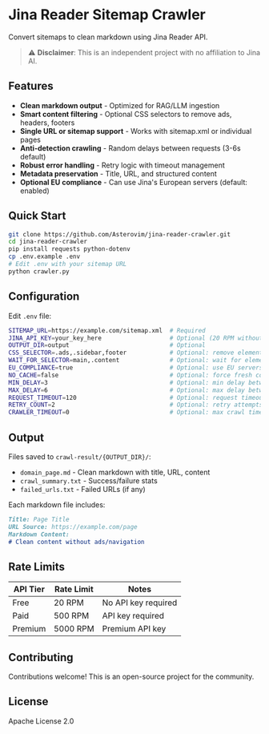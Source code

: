 # Jina Reader Sitemap Crawler

Convert sitemaps to clean markdown using Jina Reader API.

> ⚠️ **Disclaimer**: This is an independent project with no affiliation to Jina AI.

## Features

- **Clean markdown output** - Optimized for RAG/LLM ingestion
- **Smart content filtering** - Optional CSS selectors to remove ads, headers, footers
- **Single URL or sitemap support** - Works with sitemap.xml or individual pages
- **Anti-detection crawling** - Random delays between requests (3-6s default)
- **Robust error handling** - Retry logic with timeout management
- **Metadata preservation** - Title, URL, and structured content
- **Optional EU compliance** - Can use Jina's European servers (default: enabled)

## Quick Start

```bash
git clone https://github.com/Asterovim/jina-reader-crawler.git
cd jina-reader-crawler
pip install requests python-dotenv
cp .env.example .env
# Edit .env with your sitemap URL
python crawler.py
```

## Configuration

Edit `.env` file:

```bash
SITEMAP_URL=https://example.com/sitemap.xml  # Required
JINA_API_KEY=your_key_here                   # Optional (20 RPM without, 500+ with)
OUTPUT_DIR=output                            # Optional
CSS_SELECTOR=.ads,.sidebar,footer            # Optional: remove elements
WAIT_FOR_SELECTOR=main,.content              # Optional: wait for elements
EU_COMPLIANCE=true                           # Optional: use EU servers
NO_CACHE=false                               # Optional: force fresh content
MIN_DELAY=3                                  # Optional: min delay between requests
MAX_DELAY=6                                  # Optional: max delay between requests
REQUEST_TIMEOUT=120                          # Optional: request timeout
RETRY_COUNT=2                                # Optional: retry attempts
CRAWLER_TIMEOUT=0                            # Optional: max crawl time (0=unlimited)
```

## Output

Files saved to `crawl-result/{OUTPUT_DIR}/`:
- `domain_page.md` - Clean markdown with title, URL, content
- `crawl_summary.txt` - Success/failure stats
- `failed_urls.txt` - Failed URLs (if any)

Each markdown file includes:
```markdown
Title: Page Title
URL Source: https://example.com/page
Markdown Content:
# Clean content without ads/navigation
```

## Rate Limits

| API Tier | Rate Limit | Notes |
|----------|------------|-------|
| Free | 20 RPM | No API key required |
| Paid | 500 RPM | API key required |
| Premium | 5000 RPM | Premium API key |

## Contributing

Contributions welcome! This is an open-source project for the community.

## License

Apache License 2.0
